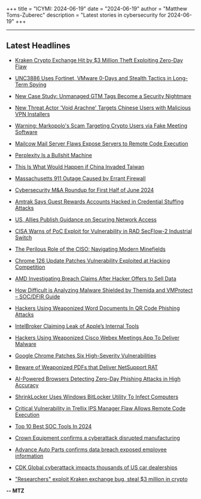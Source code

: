 +++
title = "ICYMI: 2024-06-19"
date = "2024-06-19"
author = "Matthew Toms-Zuberec"
description = "Latest stories in cybersecurity for 2024-06-19"
+++

---------------------------------------------------------------------------
## Latest Headlines
- [Kraken Crypto Exchange Hit by $3 Million Theft Exploiting Zero-Day Flaw](https://thehackernews.com/2024/06/kraken-crypto-exchange-hit-by-3-million.html)

- [UNC3886 Uses Fortinet, VMware 0-Days and Stealth Tactics in Long-Term Spying](https://thehackernews.com/2024/06/chinese-cyber-espionage-group-exploits.html)

- [New Case Study: Unmanaged GTM Tags Become a Security Nightmare](https://thehackernews.com/2024/06/new-case-study-unmanaged-gtm-tags.html)

- [New Threat Actor 'Void Arachne' Targets Chinese Users with Malicious VPN Installers](https://thehackernews.com/2024/06/void-arachne-uses-deepfakes-and-ai-to.html)

- [Warning: Markopolo's Scam Targeting Crypto Users via Fake Meeting Software](https://thehackernews.com/2024/06/warning-markopolos-scam-targeting.html)

- [Mailcow Mail Server Flaws Expose Servers to Remote Code Execution](https://thehackernews.com/2024/06/mailcow-mail-server-flaws-expose.html)

- [Perplexity Is a Bullshit Machine](https://www.wired.com/story/perplexity-is-a-bullshit-machine/)

- [This Is What Would Happen if China Invaded Taiwan](https://www.wired.com/story/this-is-what-would-happen-if-china-invaded-taiwan/)

- [Massachusetts 911 Outage Caused by Errant Firewall](https://www.securityweek.com/massachusetts-911-outage-caused-by-errant-firewall/)

- [Cybersecurity M&A Roundup for First Half of June 2024](https://www.securityweek.com/cybersecurity-ma-roundup-for-first-half-of-june-2024/)

- [Amtrak Says Guest Rewards Accounts Hacked in Credential Stuffing Attacks](https://www.securityweek.com/amtrak-says-guest-rewards-accounts-hacked-in-credential-stuffing-attacks/)

- [US, Allies Publish Guidance on Securing Network Access](https://www.securityweek.com/us-allies-publish-network-access-security-guidance/)

- [CISA Warns of PoC Exploit for Vulnerability in RAD SecFlow-2 Industrial Switch](https://www.securityweek.com/cisa-informs-organizations-of-vulnerability-in-rad-secflow-2-industrial-switch/)

- [The Perilous Role of the CISO: Navigating Modern Minefields](https://www.securityweek.com/the-perilous-role-of-the-ciso-navigating-modern-minefields/)

- [Chrome 126 Update Patches Vulnerability Exploited at Hacking Competition](https://www.securityweek.com/chrome-126-update-patches-vulnerability-exploited-at-hacking-competition/)

- [AMD Investigating Breach Claims After Hacker Offers to Sell Data](https://www.securityweek.com/amd-investigating-breach-claims-after-hacker-offers-to-sell-data/)

- [How Difficult is Analyzing Malware Shielded by Themida and VMProtect – SOC/DFIR Guide](https://cybersecuritynews.com/malware-shielded-by-themida-and-vmprotect/)

- [Hackers Using Weaponized Word Documents In QR Code Phishing Attacks](https://cybersecuritynews.com/weaponized-documents-qr-code-phishing/)

- [IntelBroker Claiming Leak of Apple’s Internal Tools](https://cybersecuritynews.com/intelbroker-claiming-leak/)

- [Hackers Using Weaponized Cisco Webex Meetings App To Deliver Malware](https://cybersecuritynews.com/weaponized-cisco-webex-meetings-app/)

- [Google Chrome Patches Six High-Severity Vulnerabilities](https://cybersecuritynews.com/google-chrome-security-patch-2/)

- [Beware of Weaponized PDFs that Deliver NetSupport RAT](https://cybersecuritynews.com/beware-of-weaponized-pdfs/)

- [AI-Powered Browsers Detecting Zero-Day Phishing Attacks in High Accuracy](https://cybersecuritynews.com/ai-powereds-detecting-zero-day/)

- [ShrinkLocker Uses Windows BitLocker Utility To Infect Computers](https://cybersecuritynews.com/shrinklocker-bitlocker-ransomware/)

- [Critical Vulnerability in Trellix IPS Manager Flaw Allows Remote Code Execution](https://cybersecuritynews.com/vulnerability-trellix-ips/)

- [Top 10 Best SOC Tools In 2024](https://cybersecuritynews.com/best-soc-tools/)

- [Crown Equipment confirms a cyberattack disrupted manufacturing](https://www.bleepingcomputer.com/news/security/crown-equipment-confirms-a-cyberattack-disrupted-manufacturing/)

- [Advance Auto Parts confirms data breach exposed employee information](https://www.bleepingcomputer.com/news/security/advance-auto-parts-confirms-data-breach-exposed-employee-information/)

- [CDK Global cyberattack impacts thousands of US car dealerships](https://www.bleepingcomputer.com/news/security/cdk-global-cyberattack-impacts-thousands-of-us-car-dealerships/)

- ["Researchers" exploit Kraken exchange bug, steal $3 million in crypto](https://www.bleepingcomputer.com/news/security/researchers-exploit-kraken-exchange-bug-steal-3-million-in-crypto/)

**-- MTZ**